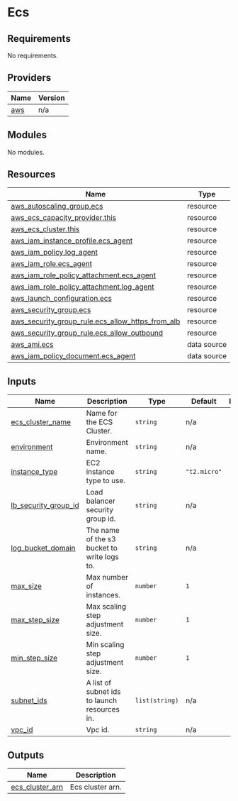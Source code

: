# Ecs

<!-- BEGIN_TF_DOCS -->
## Requirements

No requirements.

## Providers

| Name | Version |
|------|---------|
| <a name="provider_aws"></a> [aws](#provider\_aws) | n/a |

## Modules

No modules.

## Resources

| Name | Type |
|------|------|
| [aws_autoscaling_group.ecs](https://registry.terraform.io/providers/hashicorp/aws/latest/docs/resources/autoscaling_group) | resource |
| [aws_ecs_capacity_provider.this](https://registry.terraform.io/providers/hashicorp/aws/latest/docs/resources/ecs_capacity_provider) | resource |
| [aws_ecs_cluster.this](https://registry.terraform.io/providers/hashicorp/aws/latest/docs/resources/ecs_cluster) | resource |
| [aws_iam_instance_profile.ecs_agent](https://registry.terraform.io/providers/hashicorp/aws/latest/docs/resources/iam_instance_profile) | resource |
| [aws_iam_policy.log_agent](https://registry.terraform.io/providers/hashicorp/aws/latest/docs/resources/iam_policy) | resource |
| [aws_iam_role.ecs_agent](https://registry.terraform.io/providers/hashicorp/aws/latest/docs/resources/iam_role) | resource |
| [aws_iam_role_policy_attachment.ecs_agent](https://registry.terraform.io/providers/hashicorp/aws/latest/docs/resources/iam_role_policy_attachment) | resource |
| [aws_iam_role_policy_attachment.log_agent](https://registry.terraform.io/providers/hashicorp/aws/latest/docs/resources/iam_role_policy_attachment) | resource |
| [aws_launch_configuration.ecs](https://registry.terraform.io/providers/hashicorp/aws/latest/docs/resources/launch_configuration) | resource |
| [aws_security_group.ecs](https://registry.terraform.io/providers/hashicorp/aws/latest/docs/resources/security_group) | resource |
| [aws_security_group_rule.ecs_allow_https_from_alb](https://registry.terraform.io/providers/hashicorp/aws/latest/docs/resources/security_group_rule) | resource |
| [aws_security_group_rule.ecs_allow_outbound](https://registry.terraform.io/providers/hashicorp/aws/latest/docs/resources/security_group_rule) | resource |
| [aws_ami.ecs](https://registry.terraform.io/providers/hashicorp/aws/latest/docs/data-sources/ami) | data source |
| [aws_iam_policy_document.ecs_agent](https://registry.terraform.io/providers/hashicorp/aws/latest/docs/data-sources/iam_policy_document) | data source |

## Inputs

| Name | Description | Type | Default | Required |
|------|-------------|------|---------|:--------:|
| <a name="input_ecs_cluster_name"></a> [ecs\_cluster\_name](#input\_ecs\_cluster\_name) | Name for the ECS Cluster. | `string` | n/a | yes |
| <a name="input_environment"></a> [environment](#input\_environment) | Environment name. | `string` | n/a | yes |
| <a name="input_instance_type"></a> [instance\_type](#input\_instance\_type) | EC2 instance type to use. | `string` | `"t2.micro"` | no |
| <a name="input_lb_security_group_id"></a> [lb\_security\_group\_id](#input\_lb\_security\_group\_id) | Load balancer security group id. | `string` | n/a | yes |
| <a name="input_log_bucket_domain"></a> [log\_bucket\_domain](#input\_log\_bucket\_domain) | The name of the s3 bucket to write logs to. | `string` | n/a | yes |
| <a name="input_max_size"></a> [max\_size](#input\_max\_size) | Max number of instances. | `number` | `1` | no |
| <a name="input_max_step_size"></a> [max\_step\_size](#input\_max\_step\_size) | Max scaling step adjustment size. | `number` | `1` | no |
| <a name="input_min_step_size"></a> [min\_step\_size](#input\_min\_step\_size) | Min scaling step adjustment size. | `number` | `1` | no |
| <a name="input_subnet_ids"></a> [subnet\_ids](#input\_subnet\_ids) | A list of subnet ids to launch resources in. | `list(string)` | n/a | yes |
| <a name="input_vpc_id"></a> [vpc\_id](#input\_vpc\_id) | Vpc id. | `string` | n/a | yes |

## Outputs

| Name | Description |
|------|-------------|
| <a name="output_ecs_cluster_arn"></a> [ecs\_cluster\_arn](#output\_ecs\_cluster\_arn) | Ecs cluster arn. |
<!-- END_TF_DOCS -->
